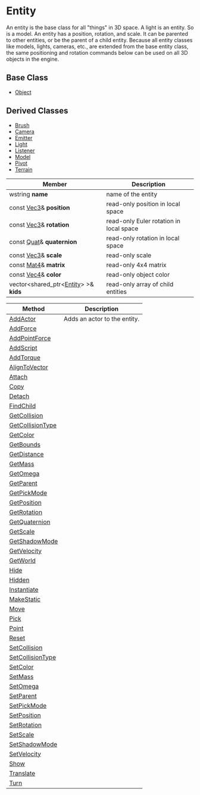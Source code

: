# Entity
An entity is the base class for all "things" in 3D space. A light is an entity. So is a model. An entity has a position, rotation, and scale. It can be parented to other entities, or be the parent of a child entity. Because all entity classes like models, lights, cameras, etc., are extended from the base entity class, the same positioning and rotation commands below can be used on all 3D objects in the engine.

## Base Class
- [Object](CPP_Object.md)

## Derived Classes ##
- [Brush](CPP_Brush.md)
- [Camera](CPP_Camera.md)
- [Emitter](CPP_Emitter.md)
- [Light](CPP_Light.md)
- [Listener](CPP_Listener.md)
- [Model](CPP_Model.md)
- [Pivot](CPP_Pivot.md)
- [Terrain](CPP_Terrain.md)

| Member | Description |
|---|---|
| wstring **name** | name of the entity | 
| const [Vec3](CPP_Vec3.md)& **position** | read-only position in local space |
| const [Vec3](CPP_Vec3.md)& **rotation** | read-only Euler rotation in local space | 
| const [Quat](CPP_Quat.md)& **quaternion** | read-only rotation in local space |
| const [Vec3](CPP_Vec3.md)& **scale** | read-only scale |
| const [Mat4](CPP_Mat4.md)& **matrix** | read-only 4x4 matrix |
| const [Vec4](CPP_Vec4.md)& **color** | read-only object color |
| vector<shared_ptr<[Entity](CPP_Entity_32f.md)\> \>& **kids** | read-only array of child entities |

| Method | Description |
| --- | --- |
| [AddActor](CPP_Entity_AddActor.md) | Adds an actor to the entity. |
| [AddForce](CPP_Entity_AddForce_32f.md) | |
| [AddPointForce](CPP_Entity_AddPointForce_32f.md) | |
| [AddScript](CPP_Entity_AddScript.md) | |
| [AddTorque](CPP_Entity_AddTorque_32f.md) | |
| [AlignToVector](CPP_Entity_AlignToVector_32f.md) | |
| [Attach](CPP_Entity_Attach.md) | |
| [Copy](CPP_Entity_Copy.md) | |
| [Detach](CPP_Entity_Detach.md) | |
| [FindChild](CPP_Entity_FindChild.md) | |
| [GetCollision](CPP_Entity_GetCollision.md) | |
| [GetCollisionType](CPP_Entity_GetCollisionType.md) | |
| [GetColor](CPP_Entity_GetColor.md) | |
| [GetBounds](CPP_Entity_GetBounds_32f.md) | |
| [GetDistance](CPP_Entity_GetDistance_32f.md) | |
| [GetMass](CPP_Entity_GetMass_32f.md) | |
| [GetOmega](CPP_Entity_GetOmega_32f.md) | |
| [GetParent](CPP_Entity_GetParent.md) | |
| [GetPickMode](CPP_Entity_GetPickMode.md) | |
| [GetPosition](CPP_Entity_GetPosition_32f.md) | |
| [GetRotation](CPP_Entity_GetRotation_32f.md) | |
| [GetQuaternion](CPP_Entity_GetQuaternion_32f.md) | |
| [GetScale](CPP_Entity_GetScale_32f.md) | |
| [GetShadowMode](CPP_Entity_GetShadowMode.md) | |
| [GetVelocity](CPP_Entity_GetVelocity_32f.md) | |
| [GetWorld](CPP_Entity_GetWorld.md) | |
| [Hide](CPP_Entity_Hide.md) | |
| [Hidden](CPP_Entity_Hidden.md) | |
| [Instantiate](CPP_Entity_Instantiate.md) | |
| [MakeStatic](CPP_Entity_MakeStatic.md) | |
| [Move](CPP_Entity_Move_32f.md) | |
| [Pick](CPP_Entity_Pick_32f.md) | |
| [Point](CPP_Entity_Point_32f.md) | |
| [Reset](CPP_Entity_Reset.md) | |
| [SetCollision](CPP_Entity_SetCollision.md) | |
| [SetCollisionType](CPP_Entity_SetCollisionType.md) | |
| [SetColor](CPP_Entity_SetColor.md) | |
| [SetMass](CPP_Entity_SetMass.md) | |
| [SetOmega](CPP_Entity_SetOmega_32f.md) | |
| [SetParent](CPP_Entity_SetParent.md) | |
| [SetPickMode](CPP_Entity_SetPickMode.md) | |
| [SetPosition](CPP_Entity_SetPosition_32f.md) | |
| [SetRotation](CPP_Entity_SetRotation_32f.md) | |
| [SetScale](CPP_Entity_SetScale_32f.md) | |
| [SetShadowMode](CPP_Entity_SetShadowMode.md) | |
| [SetVelocity](CPP_Entity_SetVelocity_32f.md) | |
| [Show](CPP_Entity_Show.md) | |
| [Translate](CPP_Entity_Translate_32f.md) | |
| [Turn](CPP_Entity_Turn_32f.md) | |
